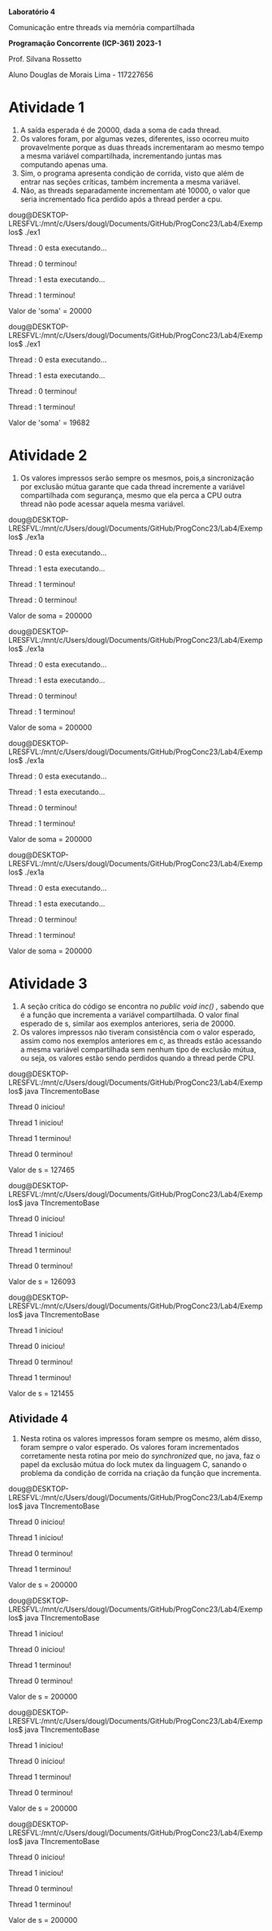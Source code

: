 **Laboratório 4**

Comunicação entre threads via memória compartilhada

**Programação Concorrente (ICP-361) 2023-1**

Prof. Silvana Rossetto

Aluno Douglas de Morais Lima - 117227656

#

# Atividade 1

1. A saída esperada é de 20000, dada a soma de cada thread.
2. Os valores foram, por algumas vezes, diferentes, isso ocorreu muito provavelmente porque as duas threads incrementaram ao mesmo tempo a mesma variável compartilhada, incrementando juntas mas computando apenas uma.
3. Sim, o programa apresenta condição de corrida, visto que além de entrar nas seções críticas, também incrementa a mesma variável.
4. Não, as threads separadamente incrementam até 10000, o valor que seria incrementado fica perdido após a thread perder a cpu.

doug@DESKTOP-LRESFVL:/mnt/c/Users/dougl/Documents/GitHub/ProgConc23/Lab4/Exemplos$ ./ex1

Thread : 0 esta executando...

Thread : 0 terminou!

Thread : 1 esta executando...

Thread : 1 terminou!

Valor de 'soma' = 20000

doug@DESKTOP-LRESFVL:/mnt/c/Users/dougl/Documents/GitHub/ProgConc23/Lab4/Exemplos$ ./ex1

Thread : 0 esta executando...

Thread : 1 esta executando...

Thread : 0 terminou!

Thread : 1 terminou!

Valor de 'soma' = 19682

# Atividade 2

1. Os valores impressos serão sempre os mesmos, pois,a sincronização por exclusão mútua garante que cada thread incremente a variável compartilhada com segurança, mesmo que ela perca a CPU outra thread não pode acessar aquela mesma variável.

doug@DESKTOP-LRESFVL:/mnt/c/Users/dougl/Documents/GitHub/ProgConc23/Lab4/Exemplos$ ./ex1a

Thread : 0 esta executando...

Thread : 1 esta executando...

Thread : 1 terminou!

Thread : 0 terminou!

Valor de soma = 200000

doug@DESKTOP-LRESFVL:/mnt/c/Users/dougl/Documents/GitHub/ProgConc23/Lab4/Exemplos$ ./ex1a

Thread : 0 esta executando...

Thread : 1 esta executando...

Thread : 0 terminou!

Thread : 1 terminou!

Valor de soma = 200000

doug@DESKTOP-LRESFVL:/mnt/c/Users/dougl/Documents/GitHub/ProgConc23/Lab4/Exemplos$ ./ex1a

Thread : 0 esta executando...

Thread : 1 esta executando...

Thread : 0 terminou!

Thread : 1 terminou!

Valor de soma = 200000

doug@DESKTOP-LRESFVL:/mnt/c/Users/dougl/Documents/GitHub/ProgConc23/Lab4/Exemplos$ ./ex1a

Thread : 0 esta executando...

Thread : 1 esta executando...

Thread : 0 terminou!

Thread : 1 terminou!

Valor de soma = 200000

# Atividade 3

1. A seção crítica do código se encontra no _public void inc() ,_ sabendo que é a função que incrementa a variável compartilhada. O valor final esperado de s, similar aos exemplos anteriores, seria de 20000.
2. Os valores impressos não tiveram consistência com o valor esperado, assim como nos exemplos anteriores em c, as threads estão acessando a mesma variável compartilhada sem nenhum tipo de exclusão mútua, ou seja, os valores estão sendo perdidos quando a thread perde CPU.

doug@DESKTOP-LRESFVL:/mnt/c/Users/dougl/Documents/GitHub/ProgConc23/Lab4/Exemplos$ java TIncrementoBase

Thread 0 iniciou!

Thread 1 iniciou!

Thread 1 terminou!

Thread 0 terminou!

Valor de s = 127465

doug@DESKTOP-LRESFVL:/mnt/c/Users/dougl/Documents/GitHub/ProgConc23/Lab4/Exemplos$ java TIncrementoBase

Thread 0 iniciou!

Thread 1 iniciou!

Thread 1 terminou!

Thread 0 terminou!

Valor de s = 126093

doug@DESKTOP-LRESFVL:/mnt/c/Users/dougl/Documents/GitHub/ProgConc23/Lab4/Exemplos$ java TIncrementoBase

Thread 1 iniciou!

Thread 0 iniciou!

Thread 0 terminou!

Thread 1 terminou!

Valor de s = 121455

## Atividade 4

1. Nesta rotina os valores impressos foram sempre os mesmo, além disso, foram sempre o valor esperado. Os valores foram incrementados corretamente nesta rotina por meio do _synchronized_ que, no java, faz o papel da exclusão mútua do lock mutex da linguagem C, sanando o problema da condição de corrida na criação da função que incrementa.

doug@DESKTOP-LRESFVL:/mnt/c/Users/dougl/Documents/GitHub/ProgConc23/Lab4/Exemplos$ java TIncrementoBase

Thread 0 iniciou!

Thread 1 iniciou!

Thread 0 terminou!

Thread 1 terminou!

Valor de s = 200000

doug@DESKTOP-LRESFVL:/mnt/c/Users/dougl/Documents/GitHub/ProgConc23/Lab4/Exemplos$ java TIncrementoBase

Thread 1 iniciou!

Thread 0 iniciou!

Thread 1 terminou!

Thread 0 terminou!

Valor de s = 200000

doug@DESKTOP-LRESFVL:/mnt/c/Users/dougl/Documents/GitHub/ProgConc23/Lab4/Exemplos$ java TIncrementoBase

Thread 1 iniciou!

Thread 0 iniciou!

Thread 1 terminou!

Thread 0 terminou!

Valor de s = 200000

doug@DESKTOP-LRESFVL:/mnt/c/Users/dougl/Documents/GitHub/ProgConc23/Lab4/Exemplos$ java TIncrementoBase

Thread 0 iniciou!

Thread 1 iniciou!

Thread 0 terminou!

Thread 1 terminou!

Valor de s = 200000
